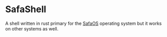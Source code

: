 # SafaShell
A shell written in rust primary for the [SafaOS](https://github.com/SafaOS/SafaOS) operating system but it works on other systems as well.